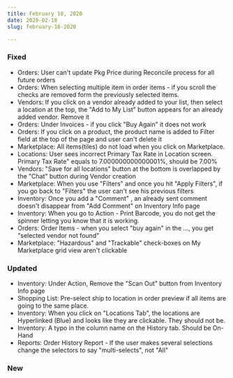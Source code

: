 ```yaml
---
title: February 18, 2020
date: 2020-02-18
slug: february-18-2020

---
```

### Fixed

* Orders: User can't update Pkg Price during Reconcile process for all future orders
* Orders: When selecting multiple item in order items - if you scroll the checks are removed form the previously selected items.
* Vendors:  If you click on a vendor already added to your list, then select a location at the top, the "Add to My List" button appears for an already added vendor.  Remove it
* Orders: Under Invoices - if you click "Buy Again" it does not work
* Orders: If you click on a product, the product name is added to Filter field at the top of the page and user can't delete it
* Marketplace: All items(tiles) do not load when you click on Marketplace.
* Locations:  User sees incorrect Primary Tax Rate in Location screen. Primary Tax Rate" equals to 7.000000000000001%, should be 7.00%
* Vendors:  "Save for all locations" button at the bottom is overlapped by the "Chat" button during Vendor creation
* Marketplace: When you use "Filters" and once you hit "Apply Filters", if you go back to "Filters" the user can't see his previous filters
* Inventory: Once you add a "Comment" , an already sent comment doesn't disappear from "Add Comment" on Inventory Info page
* Inventory:  When you go to Action - Print Barcode, you do not get the spinner letting you know that it is working.
* Orders:  Order Items - when you select "buy again" in the ..., you get "selected vendor not found"
* Marketplace: "Hazardous" and "Trackable" check-boxes on My Marketplace grid view aren't clickable

### Updated

* Inventory:  Under Action, Remove the "Scan Out" button from Inventory Info page
* Shopping List: Pre-select ship to location in order preview if all items are going to the same place.
* Inventory: When you click on "Locations Tab", the locations are Hyperlinked (Blue) and looks like they are clickable.  They should not be.
* Inventory: A typo in the column name on the History tab. Should be On-Hand
* Reports: Order History Report - If the user makes several selections change the selectors to say "multi-selects", not "All"

### New